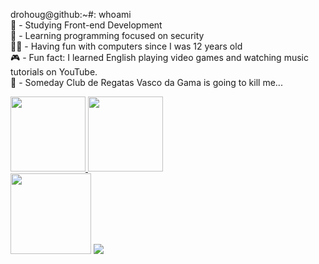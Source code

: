 drohoug@github:~#: whoami <br /> 
👹 - Studying Front-end Development <br /> 
🎃 - Learning programming focused on security         <br />
👨‍💻 - Having fun with computers since I was 12 years old <br /> 
🎮 - Fun fact: I learned English playing video games and watching music tutorials on YouTube. <br /> 
💢 - Someday Club de Regatas Vasco da Gama is going to kill me... <br /> 

<div>
  <a href="https://github.com/drohoug">
  <img height="120em" src="https://github-readme-stats.vercel.app/api?username=drohoug&theme=dark&include_all_commits=true&count_private=true"/>    
  <img height="120em" src="https://github-readme-stats.vercel.app/api/top-langs/?username=drohoug&layout=compact&langs_count=&theme=dark"/>
  </a>
</div>
<div>
  <a href="https://tryhackme.com/p/dhgx"><img width="129em" src='https://img.shields.io/badge/TryHackMe-212C42.svg?style=for-the-badge&logo=TryHackMe&logoColor=white'><a/>
  <a href='https://app.hackthebox.com/users/1138913'><img width="" src='https://img.shields.io/badge/Hack%20The%20Box-9FEF00.svg?style=for-the-badge&logo=Hack-The-Box&logoColor=black'><a/>
<div/>
